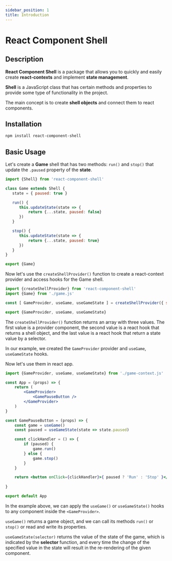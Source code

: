 ```yaml
---
sidebar_position: 1
title: Introduction
---
```


# React Component Shell

## Description

**React Component Shell** is a package that allows you to quickly and easily create **react-contexts** and implement **state management**.  

**Shell** is a JavaScript class that has certain methods and properties to provide some type of functionality in the project.

The main concept is to create **shell objects** and connect them to react components.

## Installation

```bash
npm install react-component-shell
```

## Basic Usage

Let's create a **Game** shell that has two methods: `run()` and `stop()` that update the `.paused` property of the **state**.

```js title="game.js"
import {Shell} from 'react-component-shell'

class Game extends Shell {
   state = { paused: true }

   run() {
      this.updateState(state => {
          return {...state, paused: false}
      })
   }

   stop() {
      this.updateState(state => {
          return {...state, paused: true}
      })
   }
}

export {Game}
```

Now let's use the `createShellProvider()` function to create a react-context provider and access hooks for the Game shell.

```js title="game-context.js"
import {createShellProvider} from 'react-component-shell'
import {Game} from './game.js'

const [ GameProvider, useGame, useGameState ] = createShellProvider({ shellClass: Game })

export {GameProvider, useGame, useGameState}
```
The `createShellProvider()` function returns an array with three values. The first value is a provider component, the second value is a react hook that returns a shell object, and the last value is a react hook that return a state value by a selector.

In our example, we created the `GameProvider` provider and `useGame`, `useGameState` hooks.

Now let's use them in react app.

```jsx title="App.js"
import {GameProvider, useGame, useGameState} from './game-context.js'

const App = (props) => {
    return (
        <GameProvider>
            <GamePauseButton />
        </GameProvider>
    )
}

const GamePauseButton = (props) => {
    const game = useGame()
    const paused = useGameState(state => state.paused)

    const clickHandler = () => {
        if (paused) {
            game.run()
        } else {
            game.stop()
        }
    }

    return <button onClick={clickHandler}>{ paused ? 'Run' : 'Stop' }</button>
    
}

export default App
```

In the example above, we can apply the `useGame()` or `useGameState()` hooks to any component inside the `<GameProvider>`.

`useGame()` returns a game object, and we can call its methods `run()` or `stop()` or read and write its properties.

`useGameState(selector)` returns the value of the state of the game, which is indicated by the **selector** function, and every time the change of the specified value in the state will result in the re-rendering of the given component.